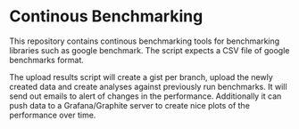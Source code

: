 # Continous Benchmarking

This repository contains continous benchmarking tools for benchmarking libraries 
such as google benchmark. The script expects a CSV file of google benchmarks format.

The upload results script will create a gist per branch, upload the newly created data and
create analyses against previously run benchmarks. 
It will send out emails to alert of changes in the performance. Additionally it can push data 
to a Grafana/Graphite server to create nice plots of the performance over time.